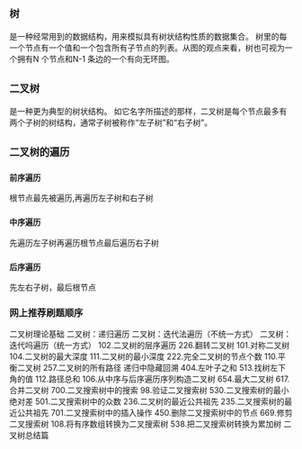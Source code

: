 ## `树`
是一种经常用到的数据结构，用来模拟具有树状结构性质的数据集合。
树里的每一个节点有一个值和一个包含所有子节点的列表。从图的观点来看，树也可视为一个拥有N 个节点和N-1 条边的一个有向无环图。

## `二叉树`

是一种更为典型的树状结构。
如它名字所描述的那样，二叉树是每个节点最多有两个子树的树结构，通常子树被称作“左子树”和“右子树”。


## `二叉树的遍历`

### `前序遍历` 

根节点最先被遍历,再遍历左子树和右子树

### `中序遍历` 

先遍历左子树再遍历根节点最后遍历右子树

### `后序遍历`
先左右子树，最后根节点


### 网上推荐刷题顺序

二叉树理论基础
二叉树：递归遍历
二叉树：迭代法遍历（不统一方式）
二叉树：迭代吗遍历（统一方式）
102.二叉树的层序遍历
226.翻转二叉树
101.对称二叉树
104.二叉树的最大深度
111.二叉树的最小深度
222.完全二叉树的节点个数
110.平衡二叉树
257.二叉树的所有路径
递归中隐藏回溯
404.左叶子之和
513.找树左下角的值
112.路径总和
106.从中序与后序遍历序列构造二叉树
654.最大二叉树
617.合并二叉树
700.二叉搜索树中的搜索
98.验证二叉搜索树
530.二叉搜索树的最小绝对差
501.二叉搜索树中的众数
236.二叉树的最近公共祖先
235.二叉搜索树的最近公共祖先
701.二叉搜索树中的插入操作
450.删除二叉搜索树中的节点
669.修剪二叉搜索树
108.将有序数组转换为二叉搜索树
538.把二叉搜索树转换为累加树
二叉树总结篇